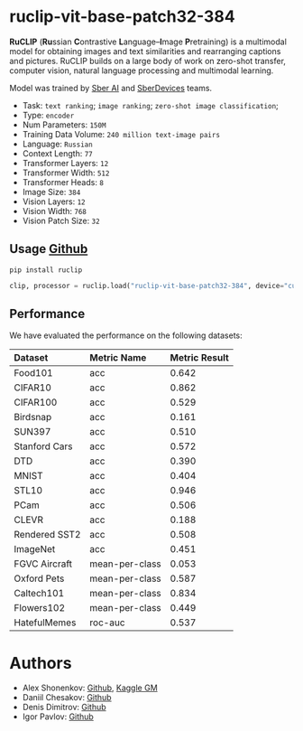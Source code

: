 # ruclip-vit-base-patch32-384

**RuCLIP** (**Ru**ssian **C**ontrastive **L**anguage–**I**mage **P**retraining) is a multimodal model 
for obtaining images and text similarities and rearranging captions and pictures. 
RuCLIP builds on a large body of work on zero-shot transfer, computer vision, natural language processing and 
multimodal learning. 

Model was trained by [Sber AI](https://github.com/sberbank-ai) and [SberDevices](https://sberdevices.ru/) teams.  
* Task: `text ranking`; `image ranking`; `zero-shot image classification`;
* Type: `encoder`
* Num Parameters: `150M`
* Training Data Volume: `240 million text-image pairs`
* Language: `Russian`
* Context Length: `77`
* Transformer Layers: `12`
* Transformer Width: `512`
* Transformer Heads: `8`
* Image Size: `384`
* Vision Layers: `12`
* Vision Width: `768`
* Vision Patch Size: `32`

## Usage [Github](https://github.com/sberbank-ai/ru-clip)

```
pip install ruclip
```

```python
clip, processor = ruclip.load("ruclip-vit-base-patch32-384", device="cuda")
```


## Performance
We have evaluated the performance on the following datasets:

| Dataset       | Metric Name    | Metric Result               |
|:--------------|:---------------|:----------------------------|
| Food101       | acc            | 0.642                       |
| CIFAR10       | acc            | 0.862                       |
| CIFAR100      | acc            | 0.529                       |
| Birdsnap      | acc            | 0.161                       |
| SUN397        | acc            | 0.510                       |
| Stanford Cars | acc            | 0.572                       |
| DTD           | acc            | 0.390	                     |
| MNIST         | acc            | 0.404	                     |
| STL10         | acc            | 0.946	                     |
| PCam          | acc            | 0.506                       |
| CLEVR         | acc            | 0.188                       |
| Rendered SST2 | acc            | 0.508                       |
| ImageNet      | acc            | 0.451                       |
| FGVC Aircraft | mean-per-class | 0.053                       |
| Oxford Pets   | mean-per-class | 0.587                       |
| Caltech101    | mean-per-class | 0.834	                     |
| Flowers102    | mean-per-class | 0.449                       |
| HatefulMemes  | roc-auc        | 0.537                       |




# Authors

+ Alex Shonenkov: [Github](https://github.com/shonenkov), [Kaggle GM](https://www.kaggle.com/shonenkov)
+ Daniil Chesakov: [Github](https://github.com/Danyache)
+ Denis Dimitrov: [Github](https://github.com/denndimitrov)
+ Igor Pavlov: [Github](https://github.com/boomb0om)

